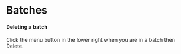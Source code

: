 # Batches

#### Deleting a batch

Click the menu button in the lower right when you are in a batch then Delete.


